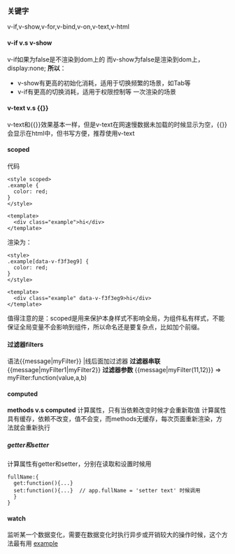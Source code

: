 ### 关键字
v-if,v-show,v-for,v-bind,v-on,v-text,v-html

#### v-if v.s v-show
v-if如果为false是不渲染到dom上的
而v-show为false是渲染到dom上，display:none;
**所以**：
 - v-show有更高的初始化消耗，适用于切换频繁的场景，如Tab等
 - v-if有更高的切换消耗，适用于权限控制等 一次渲染的场景

#### v-text v.s {{}}
v-text和{{}}效果基本一样，但是v-text在网速慢数据未加载的时候显示为空，{{}}会显示在html中，但书写方便，推荐使用v-text

#### scoped
代码
```
<style scoped>
.example {
  color: red;
}
</style>

<template>
  <div class="example">hi</div>
</template>
```
渲染为：
```
<style>
.example[data-v-f3f3eg9] {
  color: red;
}
</style>

<template>
  <div class="example" data-v-f3f3eg9>hi</div>
</template>
```
值得注意的是：scoped是用来保护本身样式不影响全局，为组件私有样式，不能保证全局变量不会影响到组件，所以命名还是要复杂点，比如加个前缀。

#### 过滤器filters
语法{{message|myFilter}}
|线后面加过滤器
**过滤器串联**
{{message|myFilter1|myFilter2}}
**过滤器参数**
{{message|myFilter(11,12)}}  => myFilter:function(value,a,b)

#### computed 
**methods v.s computed**
计算属性，只有当依赖改变时候才会重新取值
计算属性具有缓存，依赖不改变，值不会变，而methods无缓存，每次页面重新渲染，方法就会重新执行

##### getter和setter
计算属性有getter和setter，分别在读取和设置时候用
```
fullName:{
  get:function(){...}
  set:function(){...}  // app.fullName = 'setter text' 时候调用
  }
}
```

#### watch
监听某一个数据变化，需要在数据变化时执行异步或开销较大的操作时候，这个方法最有用
[example]('https://jsbin.com/basazek/edit?html,console,output')

